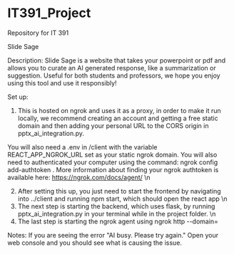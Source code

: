 # IT391_Project
Repository for IT 391

Slide Sage 

Description:
Slide Sage is a website that takes your powerpoint or pdf and allows you to curate an AI generated response, like a summarization or suggestion. Useful for both students and professors, we hope you enjoy using this tool and use it responsibly!

Set up:
1. This is hosted on ngrok and uses it as a proxy, in order to make it run locally, we recommend creating an account and getting a free static domain and then adding your personal URL to the CORS origin in pptx_ai_integration.py.

 You will also need a .env in /client with the variable REACT_APP_NGROK_URL set as your static ngrok domain. You will also need to authenticated your computer using the command: ngrok config add-authtoken <TOKEN>. More information about finding your ngrok authtoken is available here: https://ngrok.com/docs/agent/ \n

2. After setting this up, you just need to start the frontend by navigating into ../client and running npm start, which should open the react app \n
3. The next step is starting the backend, which uses flask, by running pptx_ai_integration.py in your terminal while in the project folder. \n
4. The last step is starting the ngrok agent using ngrok http --domain=<your-static-domain>

Notes:
If you are seeing the error "AI busy. Please try again." Open your web console and you should see what is causing the issue.
